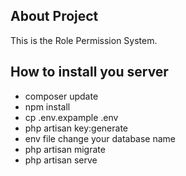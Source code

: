 

## About Project

This is the Role Permission System. 


## How to install you server

  - composer update
  - npm install
  - cp .env.expample .env
  - php artisan key:generate
  - env file change your database name
  - php artisan migrate
  - php artisan serve



